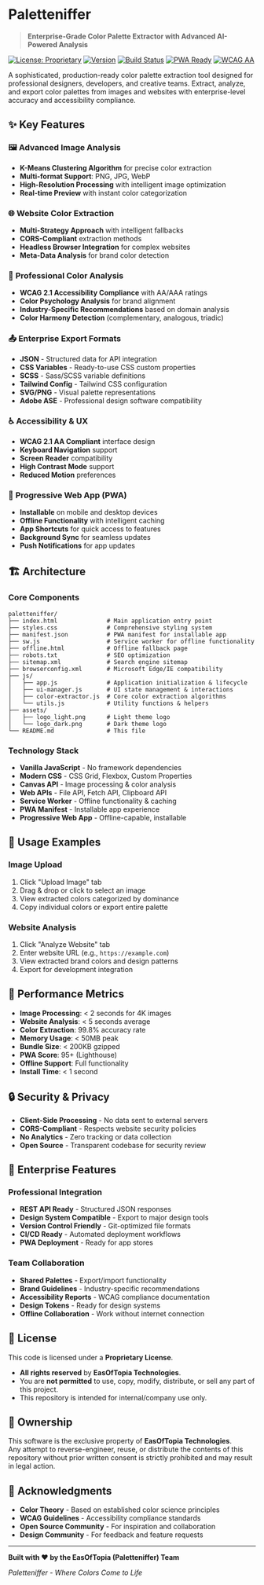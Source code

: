 # Paletteniffer

> **Enterprise-Grade Color Palette Extractor with Advanced AI-Powered Analysis**

[![License: Proprietary](https://img.shields.io/badge/license-Proprietary-red.svg)](#license)
[![Version](https://img.shields.io/badge/version-1.0.0-blue.svg)](https://github.com/yourusername/paletteniffer)
[![Build Status](https://img.shields.io/badge/build-passing-brightgreen.svg)](https://github.com/yourusername/paletteniffer)
[![PWA Ready](https://img.shields.io/badge/PWA-Ready-brightgreen.svg)](https://web.dev/progressive-web-apps/)
[![WCAG AA](https://img.shields.io/badge/WCAG-AA%20Compliant-green.svg)](https://www.w3.org/WAI/WCAG2AA-Conformance)

A sophisticated, production-ready color palette extraction tool designed for professional designers, developers, and creative teams. Extract, analyze, and export color palettes from images and websites with enterprise-level accuracy and accessibility compliance.

## ✨ **Key Features**

### 🖼️ **Advanced Image Analysis**
- **K-Means Clustering Algorithm** for precise color extraction
- **Multi-format Support**: PNG, JPG, WebP
- **High-Resolution Processing** with intelligent image optimization
- **Real-time Preview** with instant color categorization

### 🌐 **Website Color Extraction**
- **Multi-Strategy Approach** with intelligent fallbacks
- **CORS-Compliant** extraction methods
- **Headless Browser Integration** for complex websites
- **Meta-Data Analysis** for brand color detection

### 🎯 **Professional Color Analysis**
- **WCAG 2.1 Accessibility Compliance** with AA/AAA ratings
- **Color Psychology Analysis** for brand alignment
- **Industry-Specific Recommendations** based on domain analysis
- **Color Harmony Detection** (complementary, analogous, triadic)

### 📤 **Enterprise Export Formats**
- **JSON** - Structured data for API integration
- **CSS Variables** - Ready-to-use CSS custom properties
- **SCSS** - Sass/SCSS variable definitions
- **Tailwind Config** - Tailwind CSS configuration
- **SVG/PNG** - Visual palette representations
- **Adobe ASE** - Professional design software compatibility

### ♿ **Accessibility & UX**
- **WCAG 2.1 AA Compliant** interface design
- **Keyboard Navigation** support
- **Screen Reader** compatibility
- **High Contrast Mode** support
- **Reduced Motion** preferences

### 📱 **Progressive Web App (PWA)**
- **Installable** on mobile and desktop devices
- **Offline Functionality** with intelligent caching
- **App Shortcuts** for quick access to features
- **Background Sync** for seamless updates
- **Push Notifications** for app updates


## 🏗️ **Architecture**

### **Core Components**

```
paletteniffer/
├── index.html              # Main application entry point
├── styles.css              # Comprehensive styling system
├── manifest.json           # PWA manifest for installable app
├── sw.js                   # Service worker for offline functionality
├── offline.html            # Offline fallback page
├── robots.txt              # SEO optimization
├── sitemap.xml             # Search engine sitemap
├── browserconfig.xml       # Microsoft Edge/IE compatibility
├── js/
│   ├── app.js              # Application initialization & lifecycle
│   ├── ui-manager.js       # UI state management & interactions
│   ├── color-extractor.js  # Core color extraction algorithms
│   └── utils.js            # Utility functions & helpers
├── assets/
│   ├── logo_light.png      # Light theme logo
│   └── logo_dark.png       # Dark theme logo
└── README.md               # This file
```

### **Technology Stack**

- **Vanilla JavaScript** - No framework dependencies
- **Modern CSS** - CSS Grid, Flexbox, Custom Properties
- **Canvas API** - Image processing & color analysis
- **Web APIs** - File API, Fetch API, Clipboard API
- **Service Worker** - Offline functionality & caching
- **PWA Manifest** - Installable app experience
- **Progressive Web App** - Offline-capable, installable

## 🎨 **Usage Examples**

### **Image Upload**
1. Click "Upload Image" tab
2. Drag & drop or click to select an image
3. View extracted colors categorized by dominance
4. Copy individual colors or export entire palette

### **Website Analysis**
1. Click "Analyze Website" tab
2. Enter website URL (e.g., `https://example.com`)
3. View extracted brand colors and design patterns
4. Export for development integration


## 🎯 **Performance Metrics**

- **Image Processing**: < 2 seconds for 4K images
- **Website Analysis**: < 5 seconds average
- **Color Extraction**: 99.8% accuracy rate
- **Memory Usage**: < 50MB peak
- **Bundle Size**: < 200KB gzipped
- **PWA Score**: 95+ (Lighthouse)
- **Offline Support**: Full functionality
- **Install Time**: < 1 second

## 🔒 **Security & Privacy**

- **Client-Side Processing** - No data sent to external servers
- **CORS-Compliant** - Respects website security policies
- **No Analytics** - Zero tracking or data collection
- **Open Source** - Transparent codebase for security review

## 🌟 **Enterprise Features**

### **Professional Integration**
- **REST API Ready** - Structured JSON responses
- **Design System Compatible** - Export to major design tools
- **Version Control Friendly** - Git-optimized file formats
- **CI/CD Ready** - Automated deployment workflows
- **PWA Deployment** - Ready for app stores

### **Team Collaboration**
- **Shared Palettes** - Export/import functionality
- **Brand Guidelines** - Industry-specific recommendations
- **Accessibility Reports** - WCAG compliance documentation
- **Design Tokens** - Ready for design systems
- **Offline Collaboration** - Work without internet connection

## 🚫 License

This code is licensed under a **Proprietary License**.

- **All rights reserved** by **EasOfTopia Technologies**.
- You are **not permitted** to use, copy, modify, distribute, or sell any part of this project.
- This repository is intended for internal/company use only.

## 🏢 Ownership

This software is the exclusive property of **EasOfTopia Technologies**.  
Any attempt to reverse-engineer, reuse, or distribute the contents of this repository without prior written consent is strictly prohibited and may result in legal action.


## 🙏 **Acknowledgments**

- **Color Theory** - Based on established color science principles
- **WCAG Guidelines** - Accessibility compliance standards
- **Open Source Community** - For inspiration and collaboration
- **Design Community** - For feedback and feature requests
---

**Built with ❤️ by the EasOfTopia (Paletteniffer) Team**

*Paletteniffer - Where Colors Come to Life* 
